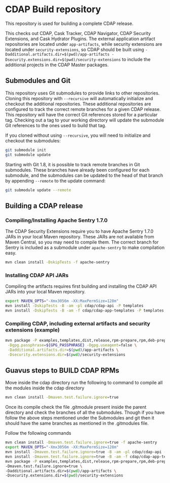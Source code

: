 # CDAP Build repository

This repository is used for building a complete CDAP release.

This checks out CDAP, Cask Tracker, CDAP Navigator, CDAP Security
Extensions, and Cask Hydrator Plugins. The external application
artifact repositories are located under `app-artifacts`, while
security extensions are located under `security-extensions`, so
CDAP should be built using
`-Dadditional.artifacts.dir=$(pwd)/app-artifacts -Dsecurity.extensions.dir=$(pwd)/security-extensions`
to include the additional projects in the CDAP Master packages.

## Submodules and Git

This repository uses Git submodules to provide links to other
repositories. Cloning this repository with `--recursive` will
automatically initialize and checkout the additional repositories.
These additional repositories are configured to track the correct
remote branches for a given CDAP release. This repository will have
the correct Git references stored for a particular tag. Checking
out a tag to your working directory will update the submodule Git
references to the ones used to build that tag.

If you cloned without using `--recursive`, you will need to
initialize and checkout the submodules:

```bash
git submodule init
git submodule update
```

Starting with Git 1.8, it is possible to track remote branches
in Git submodules. These branches have already been configured
for each submodule, and the submodules can be updated to the
head of that branch by appending `--remote` to the update command:

```bash
git submodule update --remote
```

## Building a CDAP release

### Compiling/Installing Apache Sentry 1.7.0

The CDAP Security Extensions require you to have Apache Sentry 1.7.0
JARs in your local Maven repository. These JARs are not available from
Maven Central, so you may need to compile them. The correct branch
for Sentry is included as a submodule under `apache-sentry` to make
compilation easy.

```bash
mvn clean install -DskipTests -f apache-sentry
```

### Installing CDAP API JARs

Compiling the artifacts requires first building and installing the
CDAP API JARs into your local Maven repository.

```bash
export MAVEN_OPTS="-Xmx3056m -XX:MaxPermSize=128m"
mvn install -DskipTests -B -am -pl cdap/cdap-api -P templates
mvn install -DskipTests -B -am -f cdap/cdap-app-templates -P templates
```

### Compiling CDAP, including external artifacts and security extensions (example)

```bash
mvn package -P examples,templates,dist,release,rpm-prepare,rpm,deb-prepare,deb,tgz,unit-tests \
 -Dgpg.passphrase=${GPG_PASSPHRASE} -Dgpg.useagent=false \
 -Dadditional.artifacts.dir=$(pwd)/app-artifacts \
 -Dsecurity.extensions.dir=$(pwd)/security-extensions
```

## Guavus steps to BUILD CDAP RPMs

Move inside the cdap directory
run the following to command to compile all the modules inside the cdap directory

```bash
mvn clean install -Dmaven.test.failure.ignore=true 
```

Once its compile check the file .gitmodule present inside the parent directory and check the branches of all the submodules. 
Though if you have follow the above steps mentioned under the Submodules and git then it should
have the same branches as mentioned in the .gitmodules file.

Follow the following commands

```bash
mvn clean install -Dmaven.test.failure.ignore=true -f apache-sentry
export MAVEN_OPTS="-Xmx3056m -XX:MaxPermSize=128m"
mvn install -Dmaven.test.failure.ignore=true -B -am -pl cdap/cdap-api -P templates
mvn install -Dmaven.test.failure.ignore=true -B -am -f cdap/cdap-app-templates -P templates
mvn package -P examples,templates,dist,release,rpm-prepare,rpm,deb-prepare,deb,tgz,unit-tests \
-Dmaven.test.failure.ignore=true \
-Dadditional.artifacts.dir=$(pwd)/app-artifacts \
-Dsecurity.extensions.dir=$(pwd)/security-extensions
```



